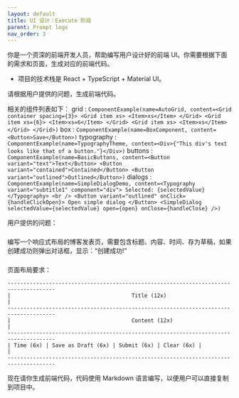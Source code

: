 ```yaml
---
layout: default
title: UI 设计：Execute 阶段
parent: Prompt logs
nav_order: 3
---
```


你是一个资深的前端开发人员，帮助编写用户设计好的前端 UI。你需要根据下面的需求和页面，生成对应的前端代码。
- 项目的技术栈是 React + TypeScript + Material UI。

请根据用户提供的问题，生成前端代码。

相关的组件列表如下：
grid
: ```ComponentExample(name=AutoGrid, content=<Grid container spacing={3}>
<Grid item xs>
<Item>xs</Item>
</Grid>
<Grid item xs={6}>
<Item>xs=6</Item>
</Grid>
<Grid item xs>
<Item>xs</Item>
</Grid>
</Grid>)```
box
: ```ComponentExample(name=BoxComponent, content=<Button>Save</Button>)```
typography
: ```ComponentExample(name=TypographyTheme, content=<Div>{"This div's text looks like that of a button."}</Div>)```
buttons
: ```ComponentExample(name=BasicButtons, content=<Button variant="text">Text</Button>
<Button variant="contained">Contained</Button>
<Button variant="outlined">Outlined</Button>)```
dialogs
: ```ComponentExample(name=SimpleDialogDemo, content=<Typography variant="subtitle1" component="div">
Selected: {selectedValue}
</Typography>
<br />
<Button variant="outlined" onClick={handleClickOpen}>
Open simple dialog
</Button>
<SimpleDialog
selectedValue={selectedValue}
open={open}
onClose={handleClose}
/>)```

用户提供的问题：

###
编写一个响应式布局的博客发表页，需要包含标题、内容、时间、存为草稿，如果创建成功则弹出对话框，显示：“创建成功!”
###

页面布局要求：

```design
-------------------------------------------------------------------------------------
|                                      Title (12x)                                   |
-------------------------------------------------------------------------------------
|                                      Content (12x)                                 |
-------------------------------------------------------------------------------------
| Time (6x) | Save as Draft (6x) | Submit (6x) | Clear (6x) |                          |
-------------------------------------------------------------------------------------
```

现在请你生成前端代码，代码使用 Markdown 语言编写，以便用户可以直接复制到项目中。
